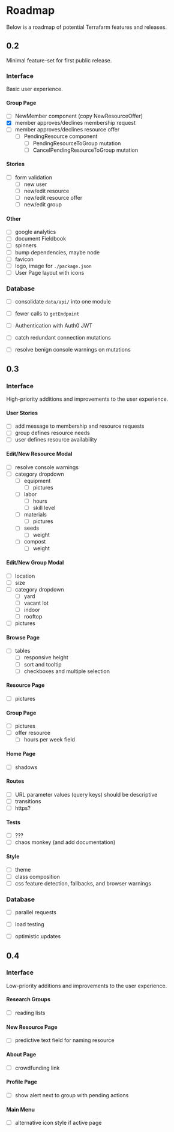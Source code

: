 # Roadmap

Below is a roadmap of potential Terrafarm features and releases.

## 0.2

Minimal feature-set for first public release.

### Interface

Basic user experience.

#### Group Page
- [ ] NewMember component (copy NewResourceOffer)
- [x] member approves/declines membership request
- [ ] member approves/declines resource offer
  - [ ] PendingResource component
    - [ ] PendingResourceToGroup mutation
    - [ ] CancelPendingResourceToGroup mutation

#### Stories
- [ ] form validation
  - [ ] new user
  - [ ] new/edit resource
  - [ ] new/edit resource offer
  - [ ] new/edit group

#### Other
- [ ] google analytics
- [ ] document Fieldbook
- [ ] spinners
- [ ] bump dependencies, maybe node
- [ ] favicon
- [ ] logo, image for `./package.json`
- [ ] User Page layout with icons

### Database
- [ ] consolidate `data/api/` into one module
- [ ] fewer calls to `getEndpoint`
- [ ] Authentication with Auth0 JWT
- [ ] catch redundant connection mutations
- [ ] resolve benign console warnings on mutations


## 0.3

### Interface

High-priority additions and improvements to the user experience.

#### User Stories
- [ ] add message to membership and resource requests
- [ ] group defines resource needs
- [ ] user defines resource availability

#### Edit/New Resource Modal
- [ ] resolve console warnings
- [ ] category dropdown
  - [ ] equipment
    - [ ] pictures
  - [ ] labor
    - [ ] hours
    - [ ] skill level
  - [ ] materials
    - [ ] pictures
  - [ ] seeds
    - [ ] weight
  - [ ] compost
    - [ ] weight

#### Edit/New Group Modal
- [ ] location
- [ ] size
- [ ] category dropdown
  - [ ] yard
  - [ ] vacant lot
  - [ ] indoor
  - [ ] rooftop
- [ ] pictures

#### Browse Page
- [ ] tables
  - [ ] responsive height
  - [ ] sort and tooltip
  - [ ] checkboxes and multiple selection

#### Resource Page
- [ ] pictures

#### Group Page
- [ ] pictures
- [ ] offer resource
  - [ ] hours per week field

#### Home Page
- [ ] shadows

#### Routes
- [ ] URL parameter values (query keys) should be descriptive
- [ ] transitions
- [ ] https?

#### Tests
- [ ] ???
- [ ] chaos monkey (and add documentation)

#### Style
- [ ] theme
- [ ] class composition
- [ ] css feature detection, fallbacks, and browser warnings

### Database
- [ ] parallel requests
- [ ] load testing
- [ ] optimistic updates


## 0.4

### Interface

Low-priority additions and improvements to the user experience.

#### Research Groups
- [ ] reading lists

#### New Resource Page
- [ ] predictive text field for naming resource

#### About Page
- [ ] crowdfunding link

#### Profile Page
- [ ] show alert next to group with pending actions

#### Main Menu
- [ ] alternative icon style if active page
